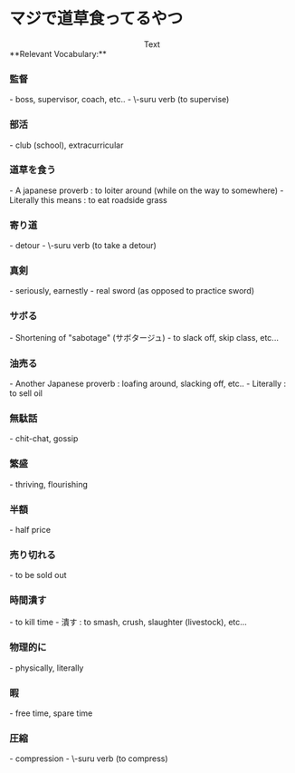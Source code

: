 # マジで道草食ってるやつ

<div id="player"></div>
<div id="text-display" align="center">Text</div>
<div id="timestamps" markdown>
**Relevant Vocabulary:**
    <div class="timestamp" data-time="１"> <h3>監督</h3> </div>
- boss, supervisor, coach, etc..
- \-suru verb (to supervise)
    <div class="timestamp" data-time="2"> <h3>部活</h3> </div>
- club (school), extracurricular
    <div class="timestamp" data-time="5"> <h3>道草を食う</h3> </div>
- A japanese proverb : to loiter around (while on the way to somewhere)
- Literally this means : to eat roadside grass
    <div class="timestamp" data-time="8"> <h3>寄り道</h3> </div>
- detour
- \-suru verb (to take a detour)
    <div class="timestamp" data-time="10"> <h3>真剣</h3> </div>
- seriously, earnestly
- real sword (as opposed to practice sword)
    <div class="timestamp" data-time="12"> <h3>サボる</h3> </div>
- Shortening of "sabotage" (サボタージュ)
- to slack off, skip class, etc...
    <div class="timestamp" data-time="22"> <h3>油売る</h3> </div>
- Another Japanese proverb : loafing around, slacking off, etc..
- Literally : to sell oil
    <div class="timestamp" data-time="26"> <h3>無駄話</h3> </div>
- chit-chat, gossip
    <div class="timestamp" data-time="27"> <h3>繁盛</h3> </div>
- thriving, flourishing
    <div class="timestamp" data-time="31"> <h3>半額</h3> </div>
- half price
    <div class="timestamp" data-time="31"> <h3>売り切れる</h3> </div>
- to be sold out
    <div class="timestamp" data-time="39"> <h3>時間潰す</h3> </div>
- to kill time
- 潰す : to smash, crush, slaughter (livestock), etc...
    <div class="timestamp" data-time="40"> <h3>物理的に</h3> </div>
- physically, literally
    <div class="timestamp" data-time="42"> <h3>暇</h3> </div>
- free time, spare time
    <div class="timestamp" data-time="44"> <h3>圧縮</h3> </div>
- compression
- \-suru verb (to compress)
</div>

<script src="https://www.youtube.com/iframe_api"></script>
<script>
    let player;
    let timePoints = [
        { time: 5, text: "道草を食う is a Japanese proverb meaning : to loiter around, but he's literally eating roadside grass lol" },
        { time: 9, text: " " },
        { time: 22, text: "This time he's actually selling oil, \"油を売る\" another Japanese proverb for loitering around and slacking off, etc..." },
        { time: 26, text: " \"He's not just gossiping or chatting around...\" \n The proverb originates from the Edo period : there were people who sold hair oil and engaged in idle chatter with women while doing business, leading to slacking off at work. " },
        { time: 30, text: " " },
        { time: 39, text: " \"Time is breaking...\" " },
        { time: 40, text: " \"like in a physical, literal sense it is breaking.\" " },
        { time: 44, text: " " },
    ];
    function onYouTubeIframeAPIReady() {
        player = new YT.Player('player', {
            height: '360',
            width: '640',
            videoId: 'q5QVX7BCnUk',
            events: {
                'onReady': onPlayerReady,
                'onStateChange': onPlayerStateChange
            }
        });
    }
    function onPlayerReady(event) {
        event.target.playVideo();
        setupTimestamps();
    }
    function onPlayerStateChange(event) {
        if (event.data == YT.PlayerState.PLAYING) {
            setInterval(checkTime, 1000); // Check the video time every second
        }
    }
    function checkTime() {
        let currentTime = player.getCurrentTime();
        for (let i = 0; i < timePoints.length; i++) {
            if (Math.floor(currentTime) === timePoints[i].time) {
                document.getElementById('text-display').innerText = timePoints[i].text;
                break;
            }
        }
    }
    function setupTimestamps() {
        let timestampElements = document.querySelectorAll('.timestamp');
        timestampElements.forEach(el => {
            el.onclick = () => {
                let time = parseInt(el.getAttribute('data-time'));
                player.seekTo(time);
            };
        });
    }
</script>